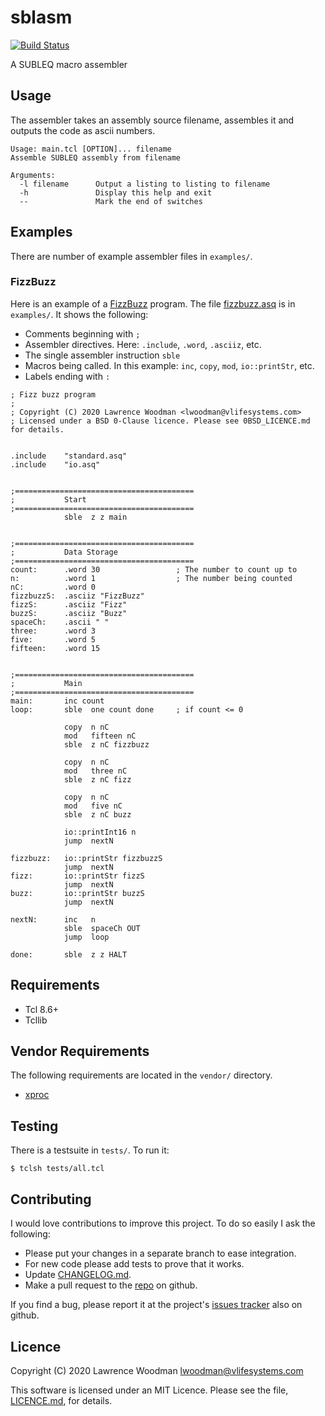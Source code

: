 sblasm
======

[![Build Status](https://travis-ci.org/lawrencewoodman/sblasm.svg?branch=master)](https://travis-ci.org/lawrencewoodman/sblasm)

A SUBLEQ macro assembler

Usage
-----
The assembler takes an assembly source filename, assembles it and
outputs the code as ascii numbers.

    Usage: main.tcl [OPTION]... filename
    Assemble SUBLEQ assembly from filename

    Arguments:
      -l filename      Output a listing to listing to filename
      -h               Display this help and exit
      --               Mark the end of switches

Examples
--------
There are number of example assembler files in `examples/`.

### FizzBuzz
Here is an example of a [FizzBuzz](https://en.wikipedia.org/wiki/Fizz_buzz) program.  The file [fizzbuzz.asq](https://github.com/lawrencewoodman/sblasm/blob/master/examples/fizzbuzz.asq) is in `examples/`.  It shows the following:

* Comments beginning with `;`
* Assembler directives.  Here: `.include`, `.word`, `.asciiz`, etc.
* The single assembler instruction `sble`
* Macros being called.  In this example: `inc`, `copy`, `mod`, `io::printStr`, etc.
* Labels ending with `:`

```
; Fizz buzz program
;
; Copyright (C) 2020 Lawrence Woodman <lwoodman@vlifesystems.com>
; Licensed under a BSD 0-Clause licence. Please see 0BSD_LICENCE.md for details.


.include    "standard.asq"
.include    "io.asq"


;========================================
;           Start
;========================================
            sble  z z main


;========================================
;           Data Storage
;========================================
count:      .word 30                 ; The number to count up to
n:          .word 1                  ; The number being counted
nC:         .word 0
fizzbuzzS:  .asciiz "FizzBuzz"
fizzS:      .asciiz "Fizz"
buzzS:      .asciiz "Buzz"
spaceCh:    .ascii " "
three:      .word 3
five:       .word 5
fifteen:    .word 15


;========================================
;           Main
;========================================
main:       inc count
loop:       sble  one count done     ; if count <= 0

            copy  n nC
            mod   fifteen nC
            sble  z nC fizzbuzz

            copy  n nC
            mod   three nC
            sble  z nC fizz

            copy  n nC
            mod   five nC
            sble  z nC buzz

            io::printInt16 n
            jump  nextN

fizzbuzz:   io::printStr fizzbuzzS
            jump  nextN
fizz:       io::printStr fizzS
            jump  nextN
buzz:       io::printStr buzzS
            jump  nextN

nextN:      inc   n
            sble  spaceCh OUT
            jump  loop

done:       sble  z z HALT
```


Requirements
------------
*  Tcl 8.6+
*  Tcllib


Vendor Requirements
-------------------
The following requirements are located in the `vendor/` directory.

*  [xproc](https://github.com/lawrencewoodman/xproc_tcl)


Testing
-------
There is a testsuite in `tests/`.  To run it:

    $ tclsh tests/all.tcl


Contributing
------------
I would love contributions to improve this project.  To do so easily I ask the following:

  * Please put your changes in a separate branch to ease integration.
  * For new code please add tests to prove that it works.
  * Update [CHANGELOG.md](https://github.com/lawrencewoodman/sblasm/blob/master/CHANGELOG.md).
  * Make a pull request to the [repo](https://github.com/lawrencewoodman/sblasm) on github.

If you find a bug, please report it at the project's [issues tracker](https://github.com/lawrencewoodman/sblasm/issues) also on github.


Licence
-------
Copyright (C) 2020 Lawrence Woodman <lwoodman@vlifesystems.com>

This software is licensed under an MIT Licence.  Please see the file, [LICENCE.md](https://github.com/lawrencewoodman/sblasm/blob/master/LICENCE.md), for details.
